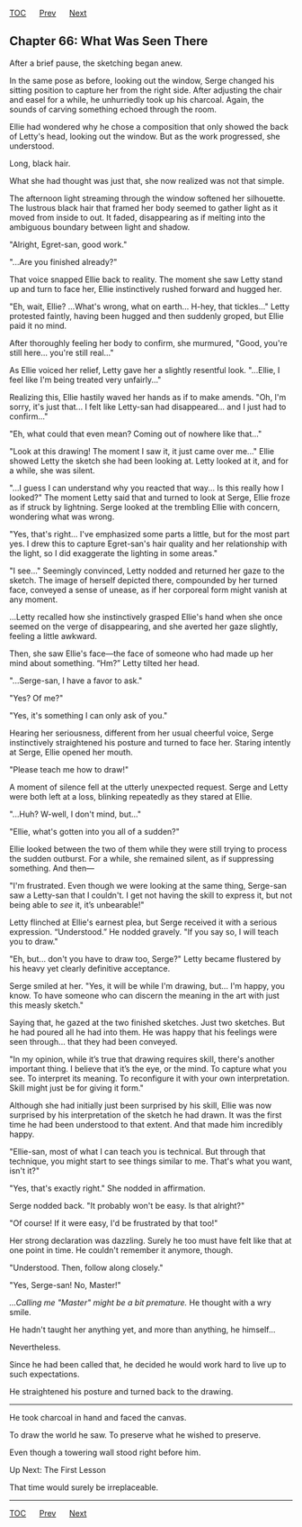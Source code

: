 [TOC](../readme.md)&nbsp;&nbsp;&nbsp;&nbsp;&nbsp;&nbsp;[Prev](index_split_041.md)&nbsp;&nbsp;&nbsp;&nbsp;&nbsp;&nbsp;[Next](index_split_043.md)



## Chapter 66: What Was Seen There

After a brief pause, the sketching began anew.

In the same pose as before, looking out the window, Serge changed his
sitting position to capture her from the right side. After adjusting the
chair and easel for a while, he unhurriedly took up his charcoal. Again,
the sounds of carving something echoed through the room.

Ellie had wondered why he chose a composition that only showed the back
of Letty's head, looking out the window. But as the work progressed, she
understood.

Long, black hair.

What she had thought was just that, she now realized was not that
simple.

The afternoon light streaming through the window softened her
silhouette. The lustrous black hair that framed her body seemed to
gather light as it moved from inside to out. It faded, disappearing as
if melting into the ambiguous boundary between light and shadow.

"Alright, Egret-san, good work."

"...Are you finished already?"

That voice snapped Ellie back to reality. The moment she saw Letty stand
up and turn to face her, Ellie instinctively rushed forward and hugged
her.

"Eh, wait, Ellie? ...What's wrong, what on earth... H-hey, that
tickles..." Letty protested faintly, having been hugged and then
suddenly groped, but Ellie paid it no mind.

After thoroughly feeling her body to confirm, she murmured, "Good,
you're still here... you're still real..."

As Ellie voiced her relief, Letty gave her a slightly resentful look.
"...Ellie, I feel like I'm being treated very unfairly..."

Realizing this, Ellie hastily waved her hands as if to make amends. "Oh,
I'm sorry, it's just that... I felt like Letty-san had disappeared...
and I just had to confirm..."

"Eh, what could that even mean? Coming out of nowhere like that…"

"Look at this drawing! The moment I saw it, it just came over me..."
Ellie showed Letty the sketch she had been looking at. Letty looked at
it, and for a while, she was silent.

"...I guess I can understand why you reacted that way... Is this really
how I looked?" The moment Letty said that and turned to look at Serge,
Ellie froze as if struck by lightning. Serge looked at the trembling
Ellie with concern, wondering what was wrong.

"Yes, that's right... I've emphasized some parts a little, but for the
most part yes. I drew this to capture Egret-san's hair quality and her
relationship with the light, so I did exaggerate the lighting in some
areas."

"I see..." Seemingly convinced, Letty nodded and returned her gaze to
the sketch. The image of herself depicted there, compounded by her
turned face, conveyed a sense of unease, as if her corporeal form might
vanish at any moment.

...Letty recalled how she instinctively grasped Ellie's hand when she
once seemed on the verge of disappearing, and she averted her gaze
slightly, feeling a little awkward.

Then, she saw Ellie's face—the face of someone who had made up her mind
about something. “Hm?” Letty tilted her head.

"...Serge-san, I have a favor to ask."

"Yes? Of me?"

"Yes, it's something I can only ask of you."

Hearing her seriousness, different from her usual cheerful voice, Serge
instinctively straightened his posture and turned to face her. Staring
intently at Serge, Ellie opened her mouth.

"Please teach me how to draw!"

A moment of silence fell at the utterly unexpected request. Serge and
Letty were both left at a loss, blinking repeatedly as they stared at
Ellie.

"...Huh? W-well, I don't mind, but..."

"Ellie, what's gotten into you all of a sudden?"

Ellie looked between the two of them while they were still trying to
process the sudden outburst. For a while, she remained silent, as if
suppressing something. And then—

"I'm frustrated. Even though we were looking at the same thing,
Serge-san saw a Letty-san that I couldn't. I get not having the skill to
express it, but not being able to *see* it, it’s unbearable!"

Letty flinched at Ellie's earnest plea, but Serge received it with a
serious expression. “Understood.” He nodded gravely. "If you say so, I
will teach you to draw."

"Eh, but... don't you have to draw too, Serge?" Letty became flustered
by his heavy yet clearly definitive acceptance.

Serge smiled at her. "Yes, it will be while I'm drawing, but… I'm happy,
you know. To have someone who can discern the meaning in the art with
just this measly sketch."

Saying that, he gazed at the two finished sketches. Just two sketches.
But he had poured all he had into them. He was happy that his feelings
were seen through... that they had been conveyed.

"In my opinion, while it’s true that drawing requires skill, there's
another important thing. I believe that it’s the eye, or the mind. To
capture what you see. To interpret its meaning. To reconfigure it with
your own interpretation. Skill might just be for giving it form."

Although she had initially just been surprised by his skill, Ellie was
now surprised by his interpretation of the sketch he had drawn. It was
the first time he had been understood to that extent. And that made him
incredibly happy.

"Ellie-san, most of what I can teach you is technical. But through that
technique, you might start to see things similar to me. That's what you
want, isn't it?"

"Yes, that's exactly right." She nodded in affirmation.

Serge nodded back. "It probably won't be easy. Is that alright?"

"Of course! If it were easy, I'd be frustrated by that too!"

Her strong declaration was dazzling. Surely he too must have felt like
that at one point in time. He couldn't remember it anymore, though.

"Understood. Then, follow along closely."

"Yes, Serge-san! No, Master!"

*...Calling me "Master" might be a bit premature.* He thought with a wry
smile.

He hadn't taught her anything yet, and more than anything, he himself...

Nevertheless.

Since he had been called that, he decided he would work hard to live up
to such expectations.

He straightened his posture and turned back to the drawing.

------------------------------------------------------------------------

He took charcoal in hand and faced the canvas.

To draw the world he saw. To preserve what he wished to preserve.

Even though a towering wall stood right before him.

Up Next: The First Lesson

That time would surely be irreplaceable.


---
[TOC](../readme.md)&nbsp;&nbsp;&nbsp;&nbsp;&nbsp;&nbsp;[Prev](index_split_041.md)&nbsp;&nbsp;&nbsp;&nbsp;&nbsp;&nbsp;[Next](index_split_043.md)

